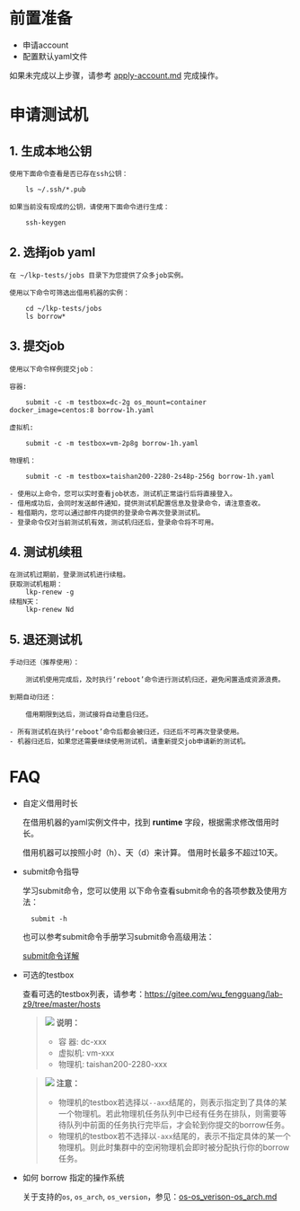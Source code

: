# 前置准备

- 申请account
- 配置默认yaml文件

如果未完成以上步骤，请参考 [apply-account.md](https://gitee.com/wu_fengguang/compass-ci/blob/master/doc/user-guide/apply-account.md) 完成操作。

# 申请测试机

## 1. 生成本地公钥

    使用下面命令查看是否已存在ssh公钥：

        ls ~/.ssh/*.pub

    如果当前没有现成的公钥，请使用下面命令进行生成：

        ssh-keygen

## 2. 选择job yaml

    在 ~/lkp-tests/jobs 目录下为您提供了众多job实例。

    使用以下命令可筛选出借用机器的实例：

        cd ~/lkp-tests/jobs
        ls borrow*

## 3. 提交job

    使用以下命令样例提交job：

    容器:

        submit -c -m testbox=dc-2g os_mount=container docker_image=centos:8 borrow-1h.yaml

    虚拟机:

        submit -c -m testbox=vm-2p8g borrow-1h.yaml

    物理机：

        submit -c -m testbox=taishan200-2280-2s48p-256g borrow-1h.yaml

    - 使用以上命令，您可以实时查看job状态，测试机正常运行后将直接登入。
    - 借用成功后，会同时发送邮件通知，提供测试机配置信息及登录命令，请注意查收。
    - 租借期内，您可以通过邮件内提供的登录命令再次登录测试机。
    - 登录命令仅对当前测试机有效，测试机归还后，登录命令将不可用。

## 4. 测试机续租

    在测试机过期前，登录测试机进行续租。
    获取测试机租期：
        lkp-renew -g
    续租N天：
        lkp-renew Nd

## 5. 退还测试机

    手动归还（推荐使用）：

        测试机使用完成后，及时执行‘reboot’命令进行测试机归还，避免闲置造成资源浪费。

    到期自动归还：

        借用期限到达后，测试接将自动重启归还。

    - 所有测试机在执行‘reboot’命令后都会被归还，归还后不可再次登录使用。
    - 机器归还后，如果您还需要继续使用测试机，请重新提交job申请新的测试机。

# FAQ

* 自定义借用时长

    在借用机器的yaml实例文件中，找到 **runtime** 字段，根据需求修改借用时长。

	借用机器可以按照小时（h）、天（d）来计算。
	借用时长最多不超过10天。

* submit命令指导

    学习submit命令，您可以使用 以下命令查看submit命令的各项参数及使用方法：

        submit -h

    也可以参考submit命令手册学习submit命令高级用法：

    [submit命令详解](https://gitee.com/wu_fengguang/compass-ci/blob/master/doc/job/submit/submit-job.zh.md)

* 可选的testbox

    查看可选的testbox列表，请参考：https://gitee.com/wu_fengguang/lab-z9/tree/master/hosts

    >![](../icons/icon-note.gif) **说明：**
    >
    > - 容  器: dc-xxx
    > - 虚拟机: vm-xxx
    > - 物理机: taishan200-2280-xxx



    >![](../icons/icon-notice.gif) **注意：**
    > - 物理机的testbox若选择以`--axx`结尾的，则表示指定到了具体的某一个物理机。若此物理机任务队列中已经有任务在排队，则需要等待队列中前面的任务执行完毕后，才会轮到你提交的borrow任务。
    > - 物理机的testbox若不选择以`-axx`结尾的，表示不指定具体的某一个物理机。则此时集群中的空闲物理机会即时被分配执行你的borrow任务。

* 如何 borrow 指定的操作系统

    关于支持的`os`, `os_arch`, `os_version`，参见：[os-os_verison-os_arch.md](https://gitee.com/wu_fengguang/compass-ci/blob/master/doc/job/fields/os-os_verison-os_arch.md)
